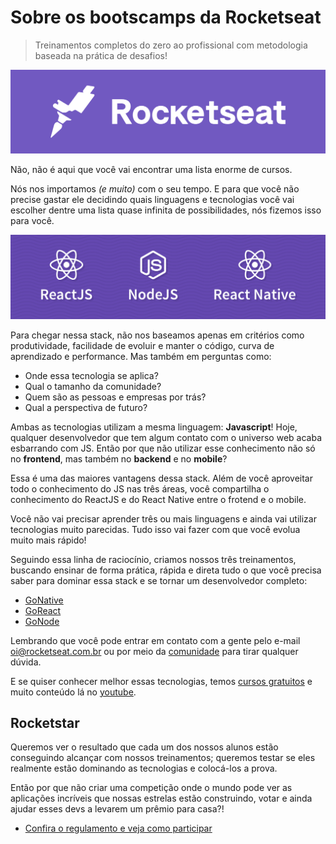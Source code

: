 # Sobre os bootscamps da Rocketseat
> Treinamentos completos do zero ao profissional com metodologia baseada na prática de desafios!
> 
[![Rocketseat](assets/rocketseat.png)](https://rocketseat.com.br)

Não, não é aqui que você vai encontrar uma lista enorme de cursos.

Nós nos importamos *(e muito)* com o seu tempo. E para que você não precise gastar ele decidindo quais linguagens e tecnologias você vai escolher dentre uma lista quase infinita de possibilidades, nós fizemos isso para você.

[![ReactJS - NodeJS - React Native](assets/react-node-rn.png)](https://rocketseat.com.br/bootcamp)

Para chegar nessa stack, não nos baseamos apenas em critérios como produtividade, facilidade de evoluir e manter o código, curva de aprendizado e performance. Mas também em perguntas como:

- Onde essa tecnologia se aplica? 
- Qual o tamanho da comunidade? 
- Quem são as pessoas e empresas por trás?
- Qual a perspectiva de futuro?

Ambas as tecnologias utilizam a mesma linguagem: **Javascript**! Hoje, qualquer desenvolvedor que tem algum contato com o universo web acaba esbarrando com JS. Então por que não utilizar esse conhecimento não só no **frontend**, mas também no **backend** e no **mobile**?

Essa é uma das maiores vantagens dessa stack. Além de você aproveitar todo o conhecimento do JS nas três áreas, você compartilha o conhecimento do ReactJS e do React Native entre o frotend e o mobile.

Você não vai precisar aprender três ou mais linguagens e ainda vai utilizar tecnologias muito parecidas. Tudo isso vai fazer com que você evolua muito mais rápido!

Seguindo essa linha de raciocínio, criamos nossos três treinamentos, buscando ensinar de forma prática, rápida e direta tudo o que você precisa saber para dominar essa stack e se tornar um desenvolvedor completo:

- [GoNative](https://rocketseat.com.br/gonative)
- [GoReact](https://rocketseat.com.br/goreact)
- [GoNode](https://rocketseat.com.br/gonode)

Lembrando que você pode entrar em contato com a gente pelo e-mail [oi@rocketseat.com.br](mailto:oi@rocketseat.com.br) ou por meio da [comunidade](http://comunidade.rocketseat.com.br) para tirar qualquer dúvida.

E se quiser conhecer melhor essas tecnologias, temos [cursos gratuitos](https://rocketseat.com.br/starter) e muito conteúdo lá no [youtube](https://youtube.com/rocketseat).

## Rocketstar
Queremos ver o resultado que cada um dos nossos alunos estão conseguindo alcançar com nossos treinamentos; queremos testar se eles realmente estão dominando as tecnologias e colocá-los a prova.

Então por que não criar uma competição onde o mundo pode ver as aplicações incríveis que nossas estrelas estão construindo, votar e ainda ajudar esses devs a levarem um prêmio para casa?!

- [Confira o regulamento e veja como participar](rocketstar.md)
